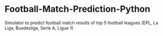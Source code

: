 # Football-Match-Prediction-Python
Simulator to predict football match results of top 5 football leagues (EPL, La Liga, Busdesliga, Serie A, Ligue 1)
